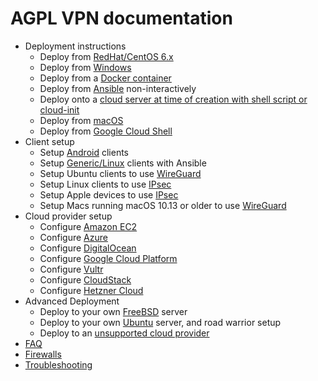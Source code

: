 # AGPL VPN documentation

* Deployment instructions
  - Deploy from [RedHat/CentOS 6.x](deploy-from-redhat-centos6.md)
  - Deploy from [Windows](deploy-from-windows.md)
  - Deploy from a [Docker container](deploy-from-docker.md)
  - Deploy from [Ansible](deploy-from-ansible.md) non-interactively
  - Deploy onto a [cloud server at time of creation with shell script or cloud-init](deploy-from-script-or-cloud-init-to-localhost.md)
  - Deploy from [macOS](deploy-from-macos.md)
  - Deploy from [Google Cloud Shell](deploy-from-cloudshell.md)
* Client setup
  - Setup [Android](client-android.md) clients
  - Setup [Generic/Linux](client-linux.md) clients with Ansible
  - Setup Ubuntu clients to use [WireGuard](client-linux-wireguard.md)
  - Setup Linux clients to use [IPsec](client-linux-ipsec.md)
  - Setup Apple devices to use [IPsec](client-apple-ipsec.md)
  - Setup Macs running macOS 10.13 or older to use [WireGuard](client-macos-wireguard.md)
* Cloud provider setup
  - Configure [Amazon EC2](cloud-amazon-ec2.md)
  - Configure [Azure](cloud-azure.md)
  - Configure [DigitalOcean](cloud-do.md)
  - Configure [Google Cloud Platform](cloud-gce.md)
  - Configure [Vultr](cloud-vultr.md)
  - Configure [CloudStack](cloud-cloudstack.md)
  - Configure [Hetzner Cloud](cloud-hetzner.md)
* Advanced Deployment
  - Deploy to your own [FreeBSD](deploy-to-freebsd.md) server
  - Deploy to your own [Ubuntu](deploy-to-ubuntu.md) server, and road warrior setup
  - Deploy to an [unsupported cloud provider](deploy-to-unsupported-cloud.md)
* [FAQ](faq.md)
* [Firewalls](firewalls.md)
* [Troubleshooting](troubleshooting.md)
